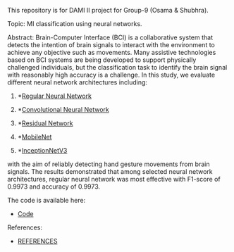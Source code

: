 This repository is for DAMI II project for Group-9 (Osama & Shubhra).

Topic: MI classification using neural networks.

Abstract: Brain-Computer Interface (BCI) is a collaborative system that detects the intention of brain signals to interact with the environment to achieve any objective such as movements. Many assistive technologies based on BCI systems are being developed to support physically challenged individuals, but the classification task to identify the brain signal with reasonably high accuracy is a challenge. In this study, we evaluate different neural network architectures including:

1. *[Regular Neural Network](./Reg_NN)

2. *[Convolutional Neural Network](./CNN)

3. *[Residual Network](./ResNet-50)

4. *[MobileNet](./MobileNet)

5. *[InceptionNetV3](./InceptionNetV3)

with the aim of reliably detecting hand gesture movements from brain signals. The results demonstrated that among selected neural network architectures, regular neural network was most effective with F1-score of 0.9973 and accuracy of 0.9973. 

The code is available here:

* [Code](./NeuralNetwork.ipynb)

 References:
 
* [REFERENCES](./REFERENCES.md)

